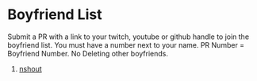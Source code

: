 # Boyfriend List

Submit a PR with a link to your twitch, youtube or github handle to join the boyfriend list. You must have a number next to your name. PR Number = Boyfriend Number. No Deleting other boyfriends.

1. [nshout](https://github.com/nshout)
